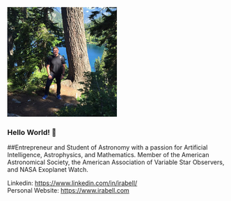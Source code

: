 <img src="https://github.com/IraLeeBell/IraLeeBell/blob/main/irabell.jpg" width=50% height=50%>

### Hello World! 👋

##Entrepreneur and Student of Astronomy with a passion for Artificial Intelligence, Astrophysics, and Mathematics. Member of the American Astronomical Society, the American Association of Variable Star Observers, and NASA Exoplanet Watch. 

Linkedin: https://www.linkedin.com/in/irabell/
<br />
Personal Website: https://www.irabell.com

